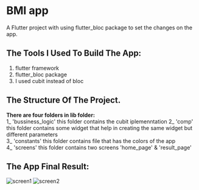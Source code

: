 # BMI app

A Flutter project with using flutter_bloc package to set the changes on the app.

## The Tools I Used To Build The App:  

1) flutter framework  
2) flutter_bloc package  
3) I used cubit instead of bloc  

## The Structure Of The Project.  
**There are four folders in lib folder:**    
1_ 'bussiness_logic' this folder contains the cubit iplemenntation
2_ 'comp' this folder contains some widget that help in creating the same widget but different parameters  
3_ 'constants' this folder contains file that has the colors of the app  
4_ 'screens' this folder contains two screens 'home_page' & 'result_page'  

## The App Final Result:  

![screen1](https://user-images.githubusercontent.com/74355967/226160738-9491e183-d489-43ec-9911-41074e030382.png)
![screen2](https://user-images.githubusercontent.com/74355967/226160747-72127084-ac3b-4558-991c-e185d4cdbe7a.png)
